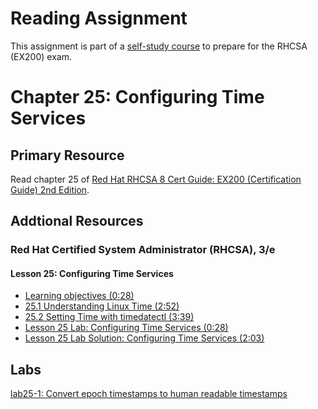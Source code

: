 # Reading Assignment
This assignment is part of a [self-study course](../README.md) to prepare for the RHCSA (EX200) exam.
# Chapter 25: Configuring Time Services

## Primary Resource
Read chapter 25 of [Red Hat RHCSA 8 Cert Guide: EX200 (Certification Guide) 2nd Edition](https://www.amazon.com/Red-RHCSA-Cert-Guide-Certification/dp/0137341628/).
## Addtional Resources

### Red Hat Certified System Administrator (RHCSA), 3/e

#### Lesson 25: Configuring Time Services
- [Learning objectives (0:28)](https://learning.oreilly.com/videos/red-hat-certified/9780135656495/9780135656495-RCSA_04_25_00)
- [25.1 Understanding Linux Time (2:52)](https://learning.oreilly.com/videos/red-hat-certified/9780135656495/9780135656495-RCSA_04_25_01)
- [25.2 Setting Time with timedatectl (3:39)](https://learning.oreilly.com/videos/red-hat-certified/9780135656495/9780135656495-RCSA_04_25_02)
- [Lesson 25 Lab: Configuring Time Services (0:28)](https://learning.oreilly.com/videos/red-hat-certified/9780135656495/9780135656495-RCSA_04_25_03)
- [Lesson 25 Lab Solution: Configuring Time Services (2:03)](https://learning.oreilly.com/videos/red-hat-certified/9780135656495/9780135656495-RCSA_04_25_04)

## Labs
[lab25-1: Convert epoch timestamps to human readable timestamps](lab25-1.md)</br>
